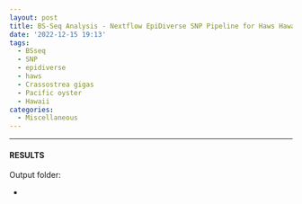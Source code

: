 ```yaml
---
layout: post
title: BS-Seq Analysis - Nextflow EpiDiverse SNP Pipeline for Haws Hawaii C.gigas BAMs from Yaamini Base Config
date: '2022-12-15 19:13'
tags: 
  - BSseq
  - SNP
  - epidiverse
  - haws
  - Crassostrea gigas
  - Pacific oyster
  - Hawaii
categories: 
  - Miscellaneous
---
```




---

#### RESULTS

Output folder:

- []()

